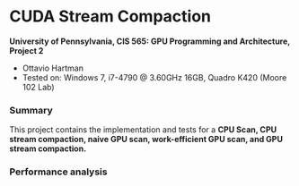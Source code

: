 CUDA Stream Compaction
======================

**University of Pennsylvania, CIS 565: GPU Programming and Architecture, Project 2**

* Ottavio Hartman
* Tested on: Windows 7, i7-4790 @ 3.60GHz 16GB, Quadro K420 (Moore 102 Lab)

### Summary
This project contains the implementation and tests for a __CPU Scan, CPU stream compaction, naive GPU scan, work-efficient GPU scan, and GPU stream compaction.__

### Performance analysis

